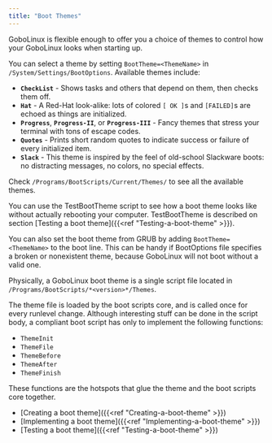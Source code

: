 ```yaml
---
title: "Boot Themes"
---
```


GoboLinux is flexible enough to offer you a choice of themes to control how your
GoboLinux looks when starting up.

You can select a theme by setting `BootTheme=<ThemeName>` in
`/System/Settings/BootOptions`. Available themes include:

-   **`CheckList`** - Shows tasks and others that depend on them, then checks
    them off.
-   **`Hat`** - A Red-Hat look-alike: lots of colored `[ OK ]`s and `[FAILED]`s
    are echoed as things are initialized.
-   **`Progress`**, **`Progress-II`**, or **`Progress-III`** - Fancy themes that
    stress your terminal with tons of escape codes.
-   **`Quotes`** - Prints short random quotes to indicate success or failure of
    every initialized item.
-   **`Slack`** - This theme is inspired by the feel of old-school Slackware
    boots: no distracting messages, no colors, no special effects.

Check `/Programs/BootScripts/Current/Themes/` to see all the available themes.

You can use the TestBootTheme script to see how a boot theme looks like without
actually rebooting your computer. TestBootTheme is described on section [Testing
a boot theme]({{<ref "Testing-a-boot-theme" >}}).

You can also set the boot theme from GRUB by adding `BootTheme=<ThemeName>` to
the boot line. This can be handy if BootOptions file specifies a broken or
nonexistent theme, because GoboLinux will not boot without a valid one.

Physically, a GoboLinux boot theme is a single script file located in
`/Programs/BootScripts/*<version>*/Themes`.

The theme file is loaded by the boot scripts core, and is called once for every
runlevel change. Although interesting stuff can be done in the script body, a
compliant boot script has only to implement the following functions:

-   `ThemeInit`
-   `ThemeFile`
-   `ThemeBefore`
-   `ThemeAfter`
-   `ThemeFinish`

These functions are the hotspots that glue the theme and the boot scripts core
together.

-   [Creating a boot theme]({{<ref "Creating-a-boot-theme" >}})
-   [Implementing a boot theme]({{<ref "Implementing-a-boot-theme" >}})
-   [Testing a boot theme]({{<ref "Testing-a-boot-theme" >}})

